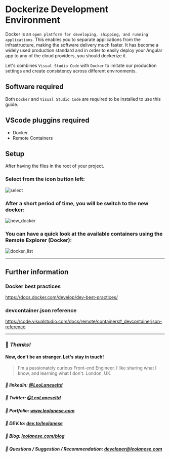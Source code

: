 # Dockerize Development Environment

Docker is an `open platform for developing, shipping, and running applications`. This enables you to separate applications from the infrastructure, making the software delivery much faster. It has become a widely used production standard and in order to easily deploy your Angular app to any of the cloud providers, you should dockerize it.

Let's combines `Visual Studio Code` with `Docker` to imitate our production settings and create consistency across different environments.

## Software required
Both `Docker` and `Visual Studio Code` are required to be installed to use this guide.

## VScode pluggins required
* Docker
* Remote Containers

## Setup
After having the files in the root of your project.

### Select from the icon button left:
![select](https://i.ibb.co/M2DKL0V/Screenshot-2020-10-04-at-20-30-09.png)

### After a short period of time, you will be switch to the new docker:
![new_docker](https://i.ibb.co/khyM43P/Screenshot-2020-10-04-at-20-31-30.png)

### You can have a quick look at the available containers using the Remote Explorer (Docker):
![docker_list](https://i.ibb.co/qnzRC60/Screenshot-2020-10-04-at-20-39-27.png)

---

## Further information

### Docker best practices
https://docs.docker.com/develop/dev-best-practices/

### devcontainer.json reference 
https://code.visualstudio.com/docs/remote/containers#_devcontainerjson-reference


---
### :100: <i>Thanks!</i>
#### Now, don't be an stranger. Let's stay in touch!

> I'm a passionately curious Front-end Engineer. I like sharing what I know, and learning what I don't. London, UK.

##### :radio_button: linkedin: <a href="https://www.linkedin.com/in/leolanese/" target="_blank">@LeoLaneseltd</a>
##### :radio_button: Twitter: <a href="https://twitter.com/LeoLaneseltd" target="_blank">@LeoLaneseltd</a>
##### :radio_button: Portfolio: <a href="https://www.leolanese.com" target="_blank">www.leolanese.com</a>
##### :radio_button: DEV.to: <a href="https://www.dev.to/leolanese" target="_blank">dev.to/leolanese</a>
##### :radio_button: Blog: <a href="https://www.leolanese.com/blog" target="_blank">leolanese.com/blog</a>
##### :radio_button: Questions / Suggestion / Recommendation: developer@leolanese.com
